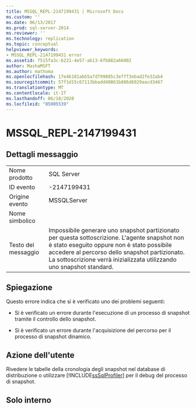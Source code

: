 ```yaml
---
title: MSSQL_REPL-2147199431 | Microsoft Docs
ms.custom: ''
ms.date: 06/13/2017
ms.prod: sql-server-2014
ms.reviewer: ''
ms.technology: replication
ms.topic: conceptual
helpviewer_keywords:
- MSSQL_REPL-2147199431 error
ms.assetid: f515fa3c-6221-4e57-ab13-6fb882a66002
author: MashaMSFT
ms.author: mathoma
ms.openlocfilehash: 17e4b181abb5a7d799885c3efff3ebad2fe32ab4
ms.sourcegitcommit: 57f1d15c67113bbadd40861b886d6929aacd3467
ms.translationtype: MT
ms.contentlocale: it-IT
ms.lasthandoff: 06/18/2020
ms.locfileid: "85005539"
---
```

# <a name="mssql_repl-2147199431"></a>MSSQL_REPL-2147199431
    
## <a name="message-details"></a>Dettagli messaggio  
  
|||  
|-|-|  
|Nome prodotto|SQL Server|  
|ID evento|-2147199431|  
|Origine evento|MSSQLServer|  
|Nome simbolico||  
|Testo del messaggio|Impossibile generare uno snapshot partizionato per questa sottoscrizione. L'agente snapshot non è stato eseguito oppure non è stato possibile accedere al percorso dello snapshot partizionato. La sottoscrizione verrà inizializzata utilizzando uno snapshot standard.|  
  
## <a name="explanation"></a>Spiegazione  
 Questo errore indica che si è verificato uno dei problemi seguenti:  
  
-   Si è verificato un errore durante l'esecuzione di un processo di snapshot tramite il controllo dello snapshot.  
  
-   Si è verificato un errore durante l'acquisizione del percorso per il processo di snapshot dinamico.  
  
## <a name="user-action"></a>Azione dell'utente  
 Rivedere le tabelle della cronologia degli snapshot nel database di distribuzione o utilizzare [!INCLUDE[ssSqlProfiler](../../includes/sssqlprofiler-md.md)] per il debug del processo di snapshot.  
  
## <a name="internal-only"></a>Solo interno  
  
